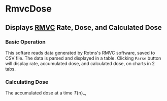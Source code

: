 # RmvcDose
## Displays [RMVC](https://www.rotem-radiation.co.il/service2/rotem-meter-view-3000/) Rate, Dose, and Calculated Dose
### Basic Operation
This softare reads data generated by Rotms's RMVC software, saved to CSV file.
The data is parsed and displayed in a table.
Clicking `Parse` button will display rate, accumulated dose, and calculated dose, on charts in 2 tabs.
### Calculating Dose
The accumulated dose at a time _T_{n}_, 